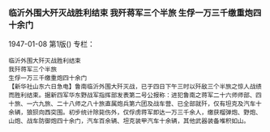 ### 临沂外围大歼灭战胜利结束  我歼蒋军三个半旅  生俘一万三千缴重炮四十余门

1947-01-08
第1版()
专栏：

    临沂外围大歼灭战胜利结束
    我歼蒋军三个半旅
    生俘一万三千缴重炮四十余门
    【新华社山东六日急电】鲁南临沂外围大歼灭战，已于四日下午三时以歼敌三个半旅之惊人战绩而胜利结束。据新四军华东野战军指挥部发表第二号公报称：进犯鲁南之蒋军二十六师师部、四十旅、一六九旅、二十八师之八十旅直属炮兵第六团及战车营、已全部就歼，仅有坦克及汽车十余辆，狼狈向西突围。初步统计除毙伤外，仅俘虏蒋军即达一万三千余人，缴获榴弹炮、野炮、山炮、战车防御炮四十余门，汽车百余辆、坦克装甲汽车十余辆，其他武器装备堆积如山。
